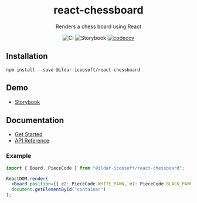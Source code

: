 <h1 align="center">react-chessboard</h1>

<div align="center">

Renders a chess board using React

![CI](https://github.com/ildar-icoosoft/react-chessboard/workflows/CI/badge.svg)
![Storybook](https://github.com/ildar-icoosoft/react-chessboard/workflows/Storybook/badge.svg)
[![codecov][codecov-image]][codecov-url]

[codecov-image]: https://img.shields.io/codecov/c/github/ildar-icoosoft/react-chessboard/develop.svg?style=flat-square
[codecov-url]: https://codecov.io/gh/ildar-icoosoft/react-chessboard/branch/develop

</div>

## Installation

```
npm install --save @ildar-icoosoft/react-chessboard
```

## Demo

- [Storybook](https://ildar-icoosoft.github.io/react-chessboard/)

## Documentation

- [Get Started](https://github.com/ildar-icoosoft/react-chessboard/wiki)
- [API Reference](https://github.com/ildar-icoosoft/react-chessboard/wiki)

### Example

```jsx
import { Board, PieceCode } from "@ildar-icoosoft/react-chessboard";

ReactDOM.render(
  <Board position={{ e2: PieceCode.WHITE_PAWN, e7: PieceCode.BLACK_PAWN }} />,
  document.getElementById("container")
);
```
